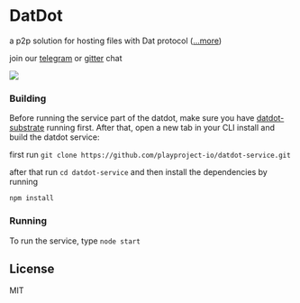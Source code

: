 # DatDot
a p2p solution for hosting files with Dat protocol ([...more](https://github.com/playproject-io/datdot-substrate/issues/12))

join our [telegram](https://t.me/joinchat/CgTftxXJvp6iYayqDjP7lQ) or [gitter](https://gitter.im/playproject-io/community) chat

![](https://i.imgur.com/oGPIbZQ.jpg)

### Building

Before running the service part of the datdot,
make sure you have [datdot-substrate](https://github.com/playproject-io/datdot-substrate) running first.
After that, open a new tab in your CLI
install and build the datdot service:

first run `git clone https://github.com/playproject-io/datdot-service.git`

after that run `cd datdot-service` and then install the dependencies by running

`npm install`

### Running

To run the service, type `node start`


## License

MIT
